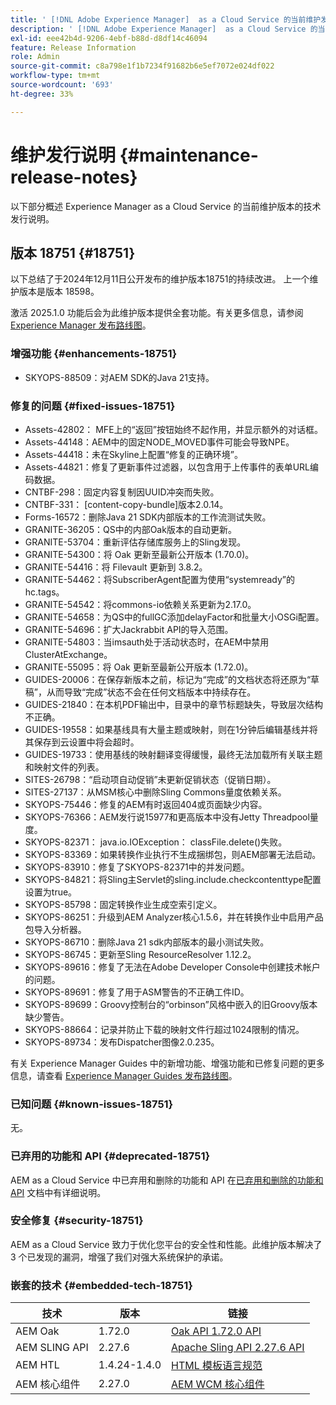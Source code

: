 ```yaml
---
title: ' [!DNL Adobe Experience Manager]  as a Cloud Service 的当前维护发行说明。'
description: ' [!DNL Adobe Experience Manager]  as a Cloud Service 的当前维护发行说明。'
exl-id: eee42b4d-9206-4ebf-b88d-d8df14c46094
feature: Release Information
role: Admin
source-git-commit: c8a798e1f1b7234f91682b6e5ef7072e024df022
workflow-type: tm+mt
source-wordcount: '693'
ht-degree: 33%

---
```



# 维护发行说明 {#maintenance-release-notes}

以下部分概述 Experience Manager as a Cloud Service 的当前维护版本的技术发行说明。

## 版本 18751 {#18751}

以下总结了于2024年12月11日公开发布的维护版本18751的持续改进。 上一个维护版本是版本 18598。

激活 2025.1.0 功能后会为此维护版本提供全套功能。有关更多信息，请参阅[ Experience Manager 发布路线图](https://experienceleague.adobe.com/zh-hans/docs/experience-manager-release-information/aem-release-updates/update-releases-roadmap)。

### 增强功能 {#enhancements-18751}

* SKYOPS-88509：对AEM SDK的Java 21支持。

### 修复的问题 {#fixed-issues-18751}

* Assets-42802： MFE上的“返回”按钮始终不起作用，并显示额外的对话框。
* Assets-44148：AEM中的固定NODE_MOVED事件可能会导致NPE。
* Assets-44418：未在Skyline上配置“修复的正确环境”。
* Assets-44821：修复了更新事件过滤器，以包含用于上传事件的表单URL编码数据。
* CNTBF-298：固定内容复制因UUID冲突而失败。
* CNTBF-331： [content-copy-bundle]版本2.0.14。
* Forms-16572：删除Java 21 SDK内部版本的工作流测试失败。
* GRANITE-36205：QS中的内部Oak版本的自动更新。
* GRANITE-53704：重新评估存储库服务上的Sling发现。
* GRANITE-54300：将 Oak 更新至最新公开版本 (1.70.0)。
* GRANITE-54416：将 Filevault 更新到 3.8.2。
* GRANITE-54462：将SubscriberAgent配置为使用“systemready”的hc.tags。
* GRANITE-54542：将commons-io依赖关系更新为2.17.0。
* GRANITE-54658：为QS中的fullGC添加delayFactor和批量大小OSGi配置。
* GRANITE-54696：扩大Jackrabbit API的导入范围。
* GRANITE-54803：当imsauth处于活动状态时，在AEM中禁用ClusterAtExchange。
* GRANITE-55095：将 Oak 更新至最新公开版本 (1.72.0)。
* GUIDES-20006：在保存新版本之前，标记为“完成”的文档状态将还原为“草稿”，从而导致“完成”状态不会在任何文档版本中持续存在。
* GUIDES-21840：在本机PDF输出中，目录中的章节标题缺失，导致层次结构不正确。
* GUIDES-19558：如果基线具有大量主题或映射，则在1分钟后编辑基线并将其保存到云设置中将会超时。
* GUIDES-19733：使用基线的映射翻译变得缓慢，最终无法加载所有关联主题和映射文件的列表。
* SITES-26798：“启动项自动促销”未更新促销状态（促销日期）。
* SITES-27137：从MSM核心中删除Sling Commons量度依赖关系。
* SKYOPS-75446：修复的AEM有时返回404或页面缺少内容。
* SKYOPS-76366：AEM发行说15977和更高版本中没有Jetty Threadpool量度。
* SKYOPS-82371： java.io.IOException： classFile.delete()失败。
* SKYOPS-83369：如果转换作业执行不生成捆绑包，则AEM部署无法启动。
* SKYOPS-83910：修复了SKYOPS-82371中的并发问题。
* SKYOPS-84821：将Sling主Servlet的sling.include.checkcontenttype配置设置为true。
* SKYOPS-85798：固定转换作业生成空索引定义。
* SKYOPS-86251：升级到AEM Analyzer核心1.5.6，并在转换作业中启用产品包导入分析器。
* SKYOPS-86710：删除Java 21 sdk内部版本的最小测试失败。
* SKYOPS-86745：更新至Sling ResourceResolver 1.12.2。
* SKYOPS-89616：修复了无法在Adobe Developer Console中创建技术帐户的问题。
* SKYOPS-89691：修复了用于ASM警告的不正确工件ID。
* SKYOPS-89699：Groovy控制台的“orbinson”风格中嵌入的旧Groovy版本缺少警告。
* SKYOPS-88664：记录并防止下载的映射文件行超过1024限制的情况。
* SKYOPS-89734：发布Dispatcher图像2.0.235。

有关 Experience Manager Guides 中的新增功能、增强功能和已修复问题的更多信息，请查看 [Experience Manager Guides 发布路线图](https://experienceleague.adobe.com/zh-hans/docs/experience-manager-guides/using/release-info/aem-guides-releases-roadmap)。

### 已知问题 {#known-issues-18751}

无。

### 已弃用的功能和 API {#deprecated-18751}

AEM as a Cloud Service 中已弃用和删除的功能和 API 在[已弃用和删除的功能和 API](/help/release-notes/deprecated-removed-features.md) 文档中有详细说明。

### 安全修复 {#security-18751}

AEM as a Cloud Service 致力于优化您平台的安全性和性能。此维护版本解决了 3 个已发现的漏洞，增强了我们对强大系统保护的承诺。

### 嵌套的技术 {#embedded-tech-18751}

| 技术 | 版本 | 链接 |
|---|---|---|
| AEM Oak | 1.72.0 | [Oak API 1.72.0 API](https://www.javadoc.io/doc/org.apache.jackrabbit/oak-api/1.72.0/index.html) |
| AEM SLING API | 2.27.6 | [Apache Sling API 2.27.6 API](https://www.javadoc.io/doc/org.apache.sling/org.apache.sling.api/latest/index.html) |
| AEM HTL | 1.4.24-1.4.0 | [HTML 模板语言规范](https://github.com/adobe/htl-spec) |
| AEM 核心组件 | 2.27.0 | [AEM WCM 核心组件](https://github.com/adobe/aem-core-wcm-components) |
